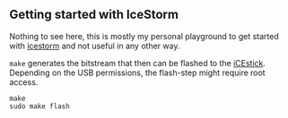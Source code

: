 Getting started with IceStorm
-----------------------------

Nothing to see here, this is mostly my personal playground to get started
with [icestorm] and not useful in any other way.

`make` generates the bitstream that then can be flashed to the [iCEstick].
Depending on the USB permissions, the flash-step might require root access.

```
make
sudo make flash
```

[icestorm]: http://www.clifford.at/icestorm/
[icestick]: http://www.latticesemi.com/icestick